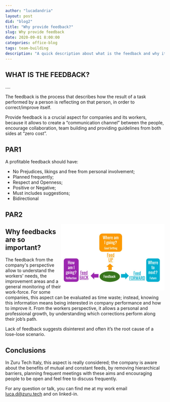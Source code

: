 ```yaml
---
author: "lucadandria"
layout: post
did: "blog2"
title: "Why provide feedback?"
slug: Why provide feedback
date: 2020-09-01 8:00:00
categories: office-blog
tags: team-building
description: "A quick description about what is the feedback and why it's so important"
---
```

## WHAT IS THE FEEDBACK?
....

The feedback is the process that describes how the result of a task performed by a person is reflecting on that person, in order to correct/improve itself.
 
Provide feedback is a crucial aspect for companies and its workers, because it allows to create a “communication channel” between the people, encourage collaboration, team building and providing guidelines from both sides at “zero cost”.


## PAR1

A profitable feedback should have:
- No Prejudices, likings and free from personal involvement;
- Planned frequently;
- Respect and Openness;
- Positive or Negative;
- Must includes suggestions;
- Bidirectional

## PAR2

<a href="/images/Capture.jpg"><img class="blog-image" style="width: 65%" src="/images/Capture.jpg" align="right"> </a>


## Why feedbacks are so important?
The feedback from the company's perspective allow to understand the workers' needs, the improvement areas and a general monitoring of their work-force. 
For some companies, this aspect can be evaluated as time waste; instead, knowing this information means being interested in company performance and how to improve it.
From the workers perspective, it allows a personal and professional growth, by understanding which corrections perform along their job’s path.

Lack of feedback suggests disinterest and often it’s the root cause of a lose-lose scenario.


## Conclusions

In Zuru Tech Italy, this aspect is really considered; the company is aware about the benefits of mutual and constant feeds, by removing hierarchical barriers, planning frequent meetings with these aims and encouraging people to be open and feel free to discuss frequently.

For any question or talk, you can find me at my work email luca.d@zuru.tech and on linked-in.

